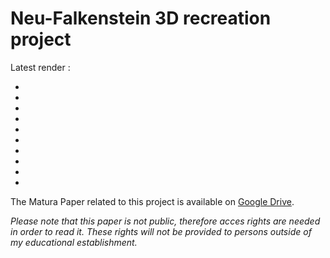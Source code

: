 # Neu-Falkenstein 3D recreation project
   Latest render :
   
   *
   *
   *
   * 
   *
   *
   *  
   *
   *
   *
The Matura Paper related to this project is available on [Google Drive](https://drive.google.com/drive/folders/1ZjMg6WQv1IaNpQ3CSO_cATjS-hp_5zkV?usp=sharing). 

*Please note that this paper is not public, therefore acces rights are needed in order to read it. These rights will not be provided to persons outside of my educational establishment.*
